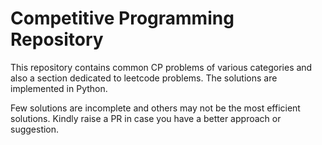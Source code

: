 # Competitive Programming Repository

This repository contains common CP problems of various categories and also a section dedicated to leetcode problems. The solutions are implemented in Python. 

Few solutions are incomplete and others may not be the most efficient solutions. Kindly raise a PR in case you have a better approach or suggestion.